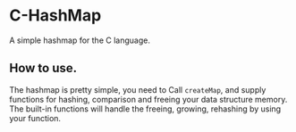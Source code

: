 # C-HashMap
A simple hashmap for the C language.
## How to use.
The hashmap is pretty simple, you need to Call ```createMap```, and supply functions for hashing, comparison and freeing your data structure memory.\
The built-in functions will handle the freeing, growing, rehashing by using your function. 
